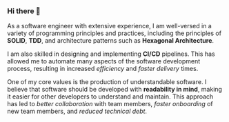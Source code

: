 ### Hi there 👋

As a software engineer with extensive experience, I am well-versed in a variety of programming principles and practices, including the principles of **SOLID**, **TDD**, and architecture patterns such as **Hexagonal Architecture**.

I am also skilled in designing and implementing **CI/CD** pipelines. This has allowed me to automate many aspects of the software development process, resulting in increased *efficiency* and *faster delivery* times.

One of my core values is the production of understandable software. I believe that software should be developed with **readability in mind**, making it easier for other developers to understand and maintain. This approach has led to *better collaboration* with team members, *faster onboarding* of new team members, and *reduced technical debt*.

<!--
**dpuentel/dpuentel** is a ✨ _special_ ✨ repository because its `README.md` (this file) appears on your GitHub profile.

Here are some ideas to get you started:

- 🔭 I’m currently working on ...
- 🌱 I’m currently learning ...
- 👯 I’m looking to collaborate on ...
- 🤔 I’m looking for help with ...
- 💬 Ask me about ...
- 📫 How to reach me: ...
- 😄 Pronouns: ...
- ⚡ Fun fact: ...
-->
